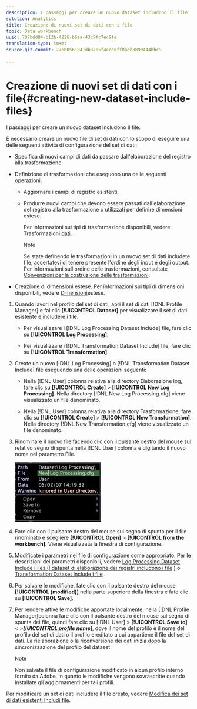```yaml
---
description: I passaggi per creare un nuovo dataset includono il file.
solution: Analytics
title: Creazione di nuovi set di dati con i file
topic: Data workbench
uuid: 707bdd84-b12b-4226-b6aa-43c9fc7ec9fe
translation-type: tm+mt
source-git-commit: 27600561841db3705f4eee6ff0aeb8890444bbc9

---
```



# Creazione di nuovi set di dati con i file{#creating-new-dataset-include-files}

I passaggi per creare un nuovo dataset includono il file.

È necessario creare un nuovo file di set di dati con lo scopo di eseguire una delle seguenti attività di configurazione del set di dati:

* Specifica di nuovi campi di dati da passare dall&#39;elaborazione del registro alla trasformazione.
* Definizione di trasformazioni che eseguono una delle seguenti operazioni:

   * Aggiornare i campi di registro esistenti.
   * Produrre nuovi campi che devono essere passati dall&#39;elaborazione del registro alla trasformazione o utilizzati per definire dimensioni estese.

      Per informazioni sui tipi di trasformazione disponibili, vedere Trasformazioni [dati](../../../../home/c-dataset-const-proc/c-data-trans/c-abt-transf.md).

      >[!NOTE]
      >
      >Se state definendo le trasformazioni in un nuovo set di dati includete file, accertatevi di tenere presente l&#39;ordine degli input e degli output. Per informazioni sull&#39;ordine delle trasformazioni, consultate [Convenzioni per la costruzione delle trasformazioni](../../../../home/c-dataset-const-proc/c-data-trans/c-con-transf.md#concept-01998eebb7e347c58255fb442f2613b6).

* Creazione di dimensioni estese. Per informazioni sui tipi di dimensioni disponibili, vedere [Dimensioni](../../../../home/c-dataset-const-proc/c-ex-dim/c-abt-ex-dim.md)estese.

1. Quando lavori nel profilo del set di dati, apri il set di dati [!DNL Profile Manager] e fai clic **[!UICONTROL Dataset]** per visualizzare il set di dati esistente e includere i file.

   * Per visualizzare i [!DNL Log Processing Dataset Include] file, fare clic su **[!UICONTROL Log Processing]**.

   * Per visualizzare i [!DNL Transformation Dataset Include] file, fare clic su **[!UICONTROL Transformation]**.

1. Create un nuovo [!DNL Log Processing] o [!DNL Transformation Dataset Include] file eseguendo una delle operazioni seguenti:

   * Nella [!DNL User] colonna relativa alla directory Elaborazione log, fare clic su **[!UICONTROL Create]** > **[!UICONTROL New Log Processing]**. Nella directory [!DNL New Log Processing.cfg] viene visualizzato un file denominato.

   * Nella [!DNL User] colonna relativa alla directory Trasformazione, fare clic su **[!UICONTROL Create]** > **[!UICONTROL New Transformation]**. Nella directory [!DNL New Transformation.cfg] viene visualizzato un file denominato.

1. Rinominare il nuovo file facendo clic con il pulsante destro del mouse sul relativo segno di spunta nella [!DNL User] colonna e digitando il nuovo nome nel parametro File.

   ![Informazioni sul passaggio](assets/vis_ProfileManager_RenameFile.png)

1. Fare clic con il pulsante destro del mouse sul segno di spunta per il file rinominato e scegliere **[!UICONTROL Open]** > **[!UICONTROL from the workbench]**. Viene visualizzata la finestra di configurazione.
1. Modificate i parametri nel file di configurazione come appropriato. Per le descrizioni dei parametri disponibili, vedere [Log Processing Dataset Include Files (I dataset di elaborazione dei registri includono i file](../../../../home/c-dataset-const-proc/c-dataset-inc-files/c-types-dataset-inc-files/c-log-proc-dataset-inc-files/c-log-proc-dataset-inc-files.md#concept-999475a22519432e98844622ca95b6ab) ) o [Transformation Dataset Include i file](../../../../home/c-dataset-const-proc/c-dataset-inc-files/c-types-dataset-inc-files/c-trans-dataset-inc-files.md#concept-c64aa78ed9ce40b8a0f4932c82ff5ace) .
1. Per salvare le modifiche, fate clic con il pulsante destro del mouse **[!UICONTROL (modified)]** nella parte superiore della finestra e fate clic su **[!UICONTROL Save]**.
1. Per rendere attive le modifiche apportate localmente, nella [!DNL Profile Manager]colonna fare clic con il pulsante destro del mouse sul segno di spunta del file, quindi fare clic su [!DNL User] > **[!UICONTROL Save to]** &lt; *>**[!UICONTROL profile name]***, dove il nome del profilo è il nome del profilo del set di dati o il profilo ereditato a cui appartiene il file del set di dati. La rielaborazione o la riconversione dei dati inizia dopo la sincronizzazione del profilo del dataset.

   >[!NOTE]
   >
   >Non salvate il file di configurazione modificato in alcun profilo interno fornito da Adobe, in quanto le modifiche vengono sovrascritte quando installate gli aggiornamenti per tali profili.

Per modificare un set di dati includere il file creato, vedere [Modifica dei set di dati esistenti Includi file](../../../../home/c-dataset-const-proc/c-dataset-inc-files/c-work-dataset-inc-files/t-edit-ex-dataset-inc-files.md#task-456c04e38ebc425fb35677a6bb6aa077).
